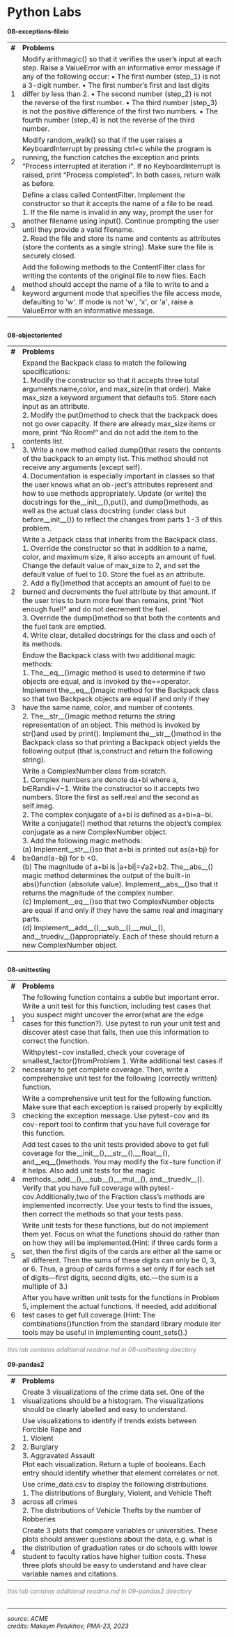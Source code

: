 <h1>Python Labs</h1>
<b>08-exceptions-fileio</b>
<table>
<tr>
<td><b>#</b></td>
<td><b>Problems</b></td>
</tr>
<td>
1</td>
<td>
Modify arithmagic() so that it verifies the user’s input at each step. Raise a ValueError with an informative error message if any of the following occur:
• The first number (step_1) is not a 3-digit number.
• The first number’s first and last digits differ by less than 2.
• The second number (step_2) is not the reverse of the first number.
• The third number (step_3) is not the positive difference of the first two numbers. • The fourth number (step_4) is not the reverse of the third number.
</td>
<tr>
<td>2</td>
<td>
Modify random_walk() so that if the user raises a KeyboardInterrupt by pressing ctrl+c while the program is running, the function catches the exception and prints “Process interrupted at iteration i”. If no KeyboardInterrupt is raised, print “Process completed”. In both cases, return walk as before.
</td>
</tr>
<tr>
<td>3</td>
<td>Define a class called ContentFilter. Implement the constructor so that it accepts the name of a file to be read. <br> 1. If the file name is invalid in any way, prompt the user for another filename using input(). Continue prompting the user until they provide a valid filename. <br> 2. Read the file and store its name and contents as attributes (store the contents as a single string). Make sure the file is securely closed.</td>
</tr>
<tr>
<td>4</td>
<td>Add the following methods to the ContentFilter class for writing the contents of the original file to new files. Each method should accept the name of a file to write to and a keyword argument mode that specifies the file access mode, defaulting to 'w'. If mode is not 'w', 'x', or 'a', raise a ValueError with an informative message.</td>
</tr>
</table>
<br>
<b>08-objectoriented</b>
<table>
<tr>
<td><b>#</b></td>
<td><b>Problems</b></td>
</tr>
<td>
1</td>
<td>
Expand the Backpack class to match the following specifications:
<br>1. Modify the constructor so that it accepts three total arguments:name,color, and max_size(in that order). Make max_size a keyword argument that defaults to5. Store each input as an attribute.
<br>2. Modify the put()method to check that the backpack does not go over capacity. If there are already max_size items or more, print “No Room!” and do not add the item to the contents list.
<br>3. Write a new method called dump()that resets the contents of the backpack to an empty list. This method should not receive any arguments (except self).
<br>4. Documentation is especially important in classes so that the user knows what an ob-ject’s attributes represent and how to use methods appropriately. Update (or write) the docstrings for the__init__(),put(), and dump()methods, as well as the actual class docstring (under class but before__init__()) to reflect the changes from parts 1-3 of this problem.
</td>
<tr>
<td>2</td>
<td>
Write a Jetpack class that inherits from the Backpack class.
<br>1. Override the constructor so that in addition to a name, color, and maximum size, it also accepts an amount of fuel. Change the default value of max_size to 2, and set the default value of fuel to 10. Store the fuel as an attribute.
<br>2. Add a fly()method that accepts an amount of fuel to be burned and decrements the fuel attribute by that amount. If the user tries to burn more fuel than remains, print “Not enough fuel!” and do not decrement the fuel.
<br>3. Override the dump()method so that both the contents and the fuel tank are emptied.
<br>4. Write clear, detailed docstrings for the class and each of its methods.
</td>
</tr>
<tr>
<td>3</td>
<td>
Endow the Backpack class with two additional magic methods:
<br>1. The__eq__()magic method is used to determine if two objects are equal, and is invoked by the==operator. Implement the__eq__()magic method for the Backpack class so that two Backpack objects are equal if and only if they have the same name, color, and number of contents.
<br>2. The__str__()magic method returns the string representation of an object. This method is invoked by str()and used by print().  Implement the__str__()method in the Backpack class so that printing a Backpack object yields the following output (that is,construct and return the following string).
</td>
</tr>
<tr>
<td>4</td>
<td>
Write a ComplexNumber class from scratch.
<br>1. Complex numbers are denote da+bi where a, b∈Randi=√−1. Write the constructor so it accepts two numbers. Store the first as self.real and the second as self.imag.
<br>2. The complex conjugate of a+bi is defined as a+bi=a−bi. Write a conjugate() method that returns the object’s complex conjugate as a new ComplexNumber object.
<br>3. Add the following magic methods:
<br>(a) Implement__str__()so that a+bi is printed out as(a+bj) for b≥0and(a-bj) for b <0.
<br>(b) The magnitude of a+bi is |a+bi|=√a2+b2. The__abs__() magic method determines the output of the built-in abs()function (absolute value). Implement__abs__()so that it returns the magnitude of the complex number.
<br>(c) Implement__eq__()so that two ComplexNumber objects are equal if and only if they have the same real and imaginary parts.
<br>(d) Implement__add__(),__sub__(),__mul__(), and__truediv__()appropriately. Each of these should return a new ComplexNumber object.
</td>
</tr>
</table>
<br>
<b>08-unittesting</b>
<table>
<tr>
<td><b>#</b></td>
<td><b>Problems</b></td>
</tr>
<td>
1</td>
<td>
The following function contains a subtle but important error.<br>
Write a unit test for this function, including test cases that you suspect might uncover the error(what are the edge cases for this function?). Use pytest to run your unit test and discover atest case that fails, then use this information to correct the function.
</td>
<tr>
<td>2</td>
<td>
Withpytest-cov installed, check your coverage of smallest_factor()fromProblem 1. Write additional test cases if necessary to get complete coverage. Then, write a comprehensive unit test for the following (correctly written) function.
</td>
</tr>
<tr>
<td>3</td>
<td>
Write a comprehensive unit test for the following function. Make sure that each exception is raised properly by explicitly checking the exception message. Use pytest-cov and its cov-report tool to confirm that you have full coverage for this function.
</td>
</tr>
<tr>
<td>4</td>
<td>
Add test cases to the unit tests provided above to get full coverage for the__init__(),__str__(),__float__(), and__eq__()methods.  You may modify the fix-ture function if it helps. Also add unit tests for the magic methods__add__(),__sub__(),__mul__(), and__truediv__(). Verify that you have full coverage with pytest-cov.Additionally,two of the Fraction class’s methods are implemented incorrectly. Use your tests to find the issues, then correct the methods so that your tests pass.
</td>
</tr>
<tr>
<td>5</td>
<td>
Write unit tests for these functions, but do not implement them yet. Focus on what the functions should do rather than on how they will be implemented.(Hint: if three cards form a set, then the first digits of the cards are either all the same or all different. Then the sums of these digits can only be 0, 3, or 6. Thus, a group of cards forms a set only if for each set of digits—first digits, second digits, etc.—the sum is a multiple of 3.)
</td>
</tr>
<tr>
<td>6</td>
<td>
After you have written unit tests for the functions in Problem 5, implement the actual functions. If needed, add additional test cases to get full coverage.(Hint: The combinations()function from the standard library module iter tools may be useful in implementing count_sets().)
</td>
</tr>
</table>
<i style="color: rgb(128,128,128)">this lab contains additional readme.md in 08-unittesting directory</i>
<br><br>
<b>09-pandas2</b>
<table>
<tr>
<td><b>#</b></td>
<td><b>Problems</b></td>
</tr>
<td>
1</td>
<td>
Create 3 visualizations of the crime data set. One of the visualizations should be a histogram. The visualizations should be clearly labelled and easy to understand.
</td>
<tr>
<td>2</td>
<td>
Use visualizations to identify if trends exists between Forcible Rape and
<br>1. Violent
<br>2. Burglary
<br>3. Aggravated Assault<br>
Plot each visualization. Return a tuple of booleans. Each entry should identify whether that element correlates or not.
</td>
</tr>
<tr>
<td>3</td>
<td>
Use crime_data.csv to display the following distributions.
<br>1. The distributions of Burglary, Violent, and Vehicle Theft across all crimes 
<br>2. The distributions of Vehicle Thefts by the number of Robberies
</td>
</tr>
<tr>
<td>4</td>
<td>
Create 3 plots that compare variables or universities. These plots should answer questions about the data, e.g. what is the distribution of graduation rates or do schools with lower student to faculty ratios have higher tuition costs. These three plots should be easy to understand and have clear variable names and citations.
</td>
</tr>
</table>
<i style="color: rgb(128,128,128)">this lab contains additional readme.md in 09-pandas2 directory</i>
<br><br>
<hr>
<i>source: ACME</i><br>
<i>credits: Maksym Petukhov, PMA-23, 2023</i>
